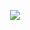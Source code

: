 <p align="center">
  <img src="https://github.com/enesvardar/kodluyoruz-front-end/blob/main/javascript/%C3%B6dev2%20todolist/to-do-js.gif">
</p>
